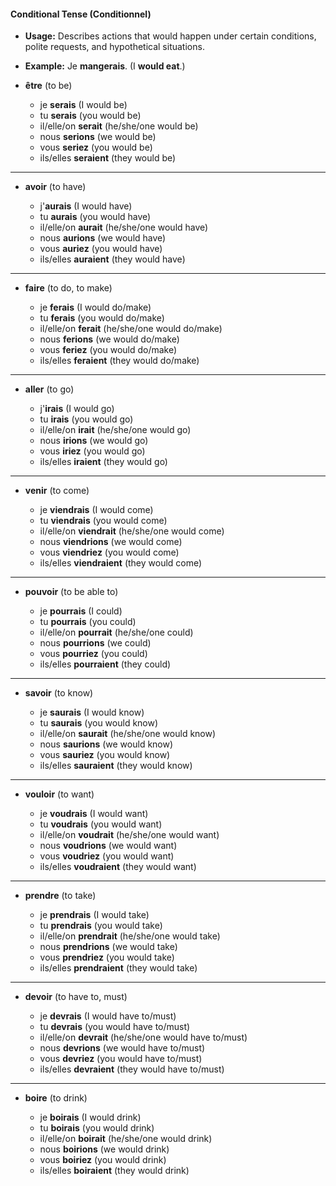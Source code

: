 #### Conditional Tense (Conditionnel)

- **Usage:** Describes actions that would happen under certain conditions, polite requests, and hypothetical situations.
- **Example:** Je **mangerais**. (I **would eat**.)

- **être** (to be)
    
    - je **serais** (I would be)
    - tu **serais** (you would be)
    - il/elle/on **serait** (he/she/one would be)
    - nous **serions** (we would be)
    - vous **seriez** (you would be)
    - ils/elles **seraient** (they would be)
---
- **avoir** (to have)
    
    - j'**aurais** (I would have)
    - tu **aurais** (you would have)
    - il/elle/on **aurait** (he/she/one would have)
    - nous **aurions** (we would have)
    - vous **auriez** (you would have)
    - ils/elles **auraient** (they would have)
---
- **faire** (to do, to make)
    
    - je **ferais** (I would do/make)
    - tu **ferais** (you would do/make)
    - il/elle/on **ferait** (he/she/one would do/make)
    - nous **ferions** (we would do/make)
    - vous **feriez** (you would do/make)
    - ils/elles **feraient** (they would do/make)
---
- **aller** (to go)
    
    - j'**irais** (I would go)
    - tu **irais** (you would go)
    - il/elle/on **irait** (he/she/one would go)
    - nous **irions** (we would go)
    - vous **iriez** (you would go)
    - ils/elles **iraient** (they would go)
---
- **venir** (to come)
    
    - je **viendrais** (I would come)
    - tu **viendrais** (you would come)
    - il/elle/on **viendrait** (he/she/one would come)
    - nous **viendrions** (we would come)
    - vous **viendriez** (you would come)
    - ils/elles **viendraient** (they would come)
---
- **pouvoir** (to be able to)
    
    - je **pourrais** (I could)
    - tu **pourrais** (you could)
    - il/elle/on **pourrait** (he/she/one could)
    - nous **pourrions** (we could)
    - vous **pourriez** (you could)
    - ils/elles **pourraient** (they could)
---
- **savoir** (to know)
    
    - je **saurais** (I would know)
    - tu **saurais** (you would know)
    - il/elle/on **saurait** (he/she/one would know)
    - nous **saurions** (we would know)
    - vous **sauriez** (you would know)
    - ils/elles **sauraient** (they would know)
---
- **vouloir** (to want)
    
    - je **voudrais** (I would want)
    - tu **voudrais** (you would want)
    - il/elle/on **voudrait** (he/she/one would want)
    - nous **voudrions** (we would want)
    - vous **voudriez** (you would want)
    - ils/elles **voudraient** (they would want)
---
- **prendre** (to take)
    
    - je **prendrais** (I would take)
    - tu **prendrais** (you would take)
    - il/elle/on **prendrait** (he/she/one would take)
    - nous **prendrions** (we would take)
    - vous **prendriez** (you would take)
    - ils/elles **prendraient** (they would take)
---
- **devoir** (to have to, must)
    
    - je **devrais** (I would have to/must)
    - tu **devrais** (you would have to/must)
    - il/elle/on **devrait** (he/she/one would have to/must)
    - nous **devrions** (we would have to/must)
    - vous **devriez** (you would have to/must)
    - ils/elles **devraient** (they would have to/must)
---
- **boire** (to drink)
    
    - je **boirais** (I would drink)
    - tu **boirais** (you would drink)
    - il/elle/on **boirait** (he/she/one would drink)
    - nous **boirions** (we would drink)
    - vous **boiriez** (you would drink)
    - ils/elles **boiraient** (they would drink)